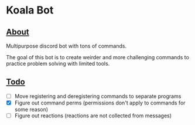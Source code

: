 # Koala Bot

## <u>**About**</u>

Multipurpose discord bot with tons of commands.

The goal of this bot is to create weirder and more challenging
commands to practice problem solving with limited tools.

## <u>**Todo**</u>
  - [ ] Move registering and deregistering commands to separate programs
  - [x] Figure out command perms (permissions don't apply to commands for some reason)
  - [ ] Figure out reactions (reactions are not collected from messages)
